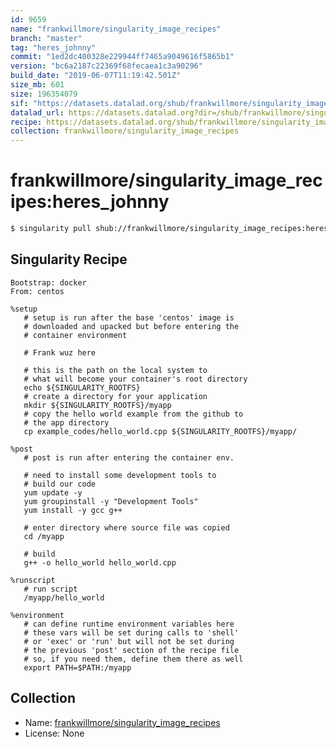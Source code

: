 ```yaml
---
id: 9659
name: "frankwillmore/singularity_image_recipes"
branch: "master"
tag: "heres_johnny"
commit: "1ed2dc400328e229944ff7465a9049616f5865b1"
version: "bc6a2187c22369f68fecaea1c3a90296"
build_date: "2019-06-07T11:19:42.501Z"
size_mb: 601
size: 196354079
sif: "https://datasets.datalad.org/shub/frankwillmore/singularity_image_recipes/heres_johnny/2019-06-07-1ed2dc40-bc6a2187/bc6a2187c22369f68fecaea1c3a90296.simg"
datalad_url: https://datasets.datalad.org?dir=/shub/frankwillmore/singularity_image_recipes/heres_johnny/2019-06-07-1ed2dc40-bc6a2187/
recipe: https://datasets.datalad.org/shub/frankwillmore/singularity_image_recipes/heres_johnny/2019-06-07-1ed2dc40-bc6a2187/Singularity
collection: frankwillmore/singularity_image_recipes
---
```


# frankwillmore/singularity_image_recipes:heres_johnny

```bash
$ singularity pull shub://frankwillmore/singularity_image_recipes:heres_johnny
```

## Singularity Recipe

```singularity
Bootstrap: docker
From: centos

%setup
   # setup is run after the base 'centos' image is
   # downloaded and upacked but before entering the 
   # container environment
   
   # Frank wuz here
   
   # this is the path on the local system to 
   # what will become your container's root directory
   echo ${SINGULARITY_ROOTFS}
   # create a directory for your application
   mkdir ${SINGULARITY_ROOTFS}/myapp
   # copy the hello world example from the github to 
   # the app directory
   cp example_codes/hello_world.cpp ${SINGULARITY_ROOTFS}/myapp/

%post
   # post is run after entering the container env. 
   
   # need to install some development tools to
   # build our code
   yum update -y
   yum groupinstall -y "Development Tools"
   yum install -y gcc g++
   
   # enter directory where source file was copied
   cd /myapp
   
   # build
   g++ -o hello_world hello_world.cpp

%runscript
   # run script
   /myapp/hello_world

%environment
   # can define runtime environment variables here
   # these vars will be set during calls to 'shell'
   # or 'exec' or 'run' but will not be set during
   # the previous 'post' section of the recipe file
   # so, if you need them, define them there as well
   export PATH=$PATH:/myapp
```

## Collection

 - Name: [frankwillmore/singularity_image_recipes](https://github.com/frankwillmore/singularity_image_recipes)
 - License: None


